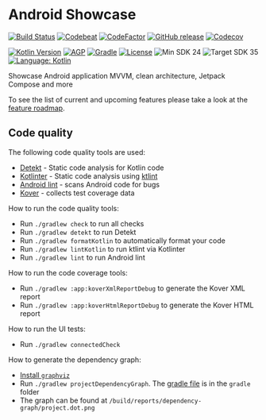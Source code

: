 # Android Showcase

[![Build Status](https://github.com/jamiescode/android-showcase/actions/workflows/build.yml/badge.svg)](https://github.com/jamiescode/android-showcase/actions/workflows/build.yml)
[![Codebeat](https://codebeat.co/badges/01a10974-5fcc-45f3-b079-9f8359d39cef)](https://codebeat.co/projects/github-com-jamiescode-android-showcase-main)
[![CodeFactor](https://www.codefactor.io/repository/github/jamiescode/android-showcase/badge)](https://www.codefactor.io/repository/github/jamiescode/android-showcase)
[![GitHub release](https://img.shields.io/github/release/jamiescode/android-showcase.svg?maxAge=60)](https://github.com/jamiescode/android-showcase/releases)
[![Codecov](https://codecov.io/github/jamiescode/android-showcase/graph/badge.svg?token=5W75L8DUQ0)](https://codecov.io/github/jamiescode/android-showcase)

[![Kotlin Version](https://img.shields.io/badge/Kotlin-2.0.x-blue.svg)](https://kotlinlang.org)
[![AGP](https://img.shields.io/badge/AGP-8.x-blue?style=flat)](https://developer.android.com/studio/releases/gradle-plugin)
[![Gradle](https://img.shields.io/badge/Gradle-8.x-blue?style=flat)](https://gradle.org)
[![License](https://img.shields.io/github/license/jamiescode/android-showcase)](https://github.com/jamiescode/android-showcase/blob/main/LICENSE)
![Min SDK 24](https://img.shields.io/badge/Min%20SDK-24-839192?logo=android&logoColor=white)
![Target SDK 35](https://img.shields.io/badge/Target%20SDK-35-566573?logo=android&logoColor=white)
[![Language: Kotlin](https://img.shields.io/github/languages/top/jamiescode/android-showcase.svg)](https://github.com/jamiescode/android-showcase/search?l=kotlin)

Showcase Android application MVVM, clean architecture, Jetpack Compose and more

To see the list of current and upcoming features please take a look at the [feature roadmap](ROADMAP.md).

## Code quality

The following code quality tools are used:

* [Detekt](https://github.com/detekt/detekt) - Static code analysis for Kotlin code
* [Kotlinter](https://github.com/jeremymailen/kotlinter-gradle) - Static code analysis using [ktlint](https://github.com/pinterest/ktlint)
* [Android lint](http://tools.android.com/tips/lint) - scans Android code for bugs
* [Kover](https://github.com/Kotlin/kotlinx-kover) - collects test coverage data

How to run the code quality tools:

* Run `./gradlew check` to run all checks
* Run `./gradlew detekt` to run Detekt
* Run `./gradlew formatKotlin` to automatically format your code
* Run `./gradlew lintKotlin` to run ktlint via Kotlinter
* Run `./gradlew lint` to run Android lint

How to run the code coverage tools:
* Run `./gradlew :app:koverXmlReportDebug` to generate the Kover XML report
* Run `./gradlew :app:koverHtmlReportDebug` to generate the Kover HTML report

How to run the UI tests:
* Run `./gradlew connectedCheck`

How to generate the dependency graph:
* [Install `graphviz`](https://graphviz.gitlab.io/download/)
* Run `./gradlew projectDependencyGraph`. The [gradle file](gradle/projectDependencyGraph.gradle) is in the `gradle` folder
* The graph can be found at `/build/reports/dependency-graph/project.dot.png`